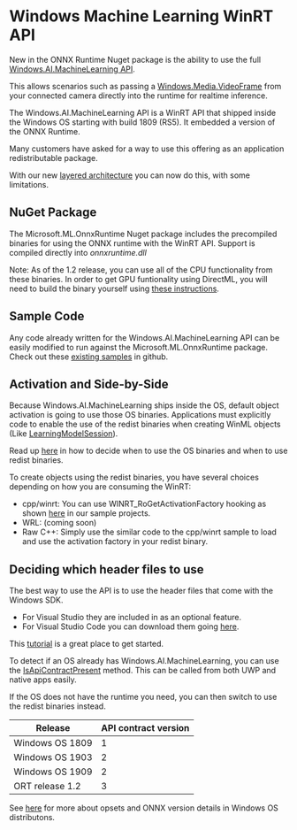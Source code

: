 # Windows Machine Learning WinRT API

New in the ONNX Runtime Nuget package is the ability to use the full [Windows.AI.MachineLearning API](https://docs.microsoft.com/en-us/windows/ai/windows-ml/api-reference).

This allows scenarios such as passing a [Windows.Media.VideoFrame](https://docs.microsoft.com/en-us/uwp/api/Windows.Media.VideoFrame) from your connected camera directly into the runtime for realtime inference.

The Windows.AI.MachineLearning API is a WinRT API that shipped inside the Windows OS starting with build 1809 (RS5).   It embedded a version of the ONNX Runtime.

Many customers have asked for a way to use this offering as an application redistributable package.

With our new [layered architecture](HighLevelDesign.md#the-onnx-runtime-and-windows-os-integration) you can now do this, with some limitations.

## NuGet Package

The Microsoft.ML.OnnxRuntime Nuget package includes the precompiled binaries for using the ONNX runtime with the WinRT API.   Support is compiled directly into *onnxruntime.dll*

Note: As of the 1.2 release, you can use all of the CPU functionality from these binaries.  In order to get GPU funtionality using DirectML, you will need to build the binary yourself using [these instructions](https://github.com/microsoft/onnxruntime/blob/master/BUILD.md#DirectML).

## Sample Code

Any code already written for the Windows.AI.MachineLearning API can be easily modified to run against the Microsoft.ML.OnnxRuntime package.  Check out these [existing samples](https://github.com/microsoft/windows-Machine-Learning) in github.

## Activation and Side-by-Side

Because Windows.AI.MachineLearning ships inside the OS, default object activation is going to use those OS binaries.  Applications must explicitly code to enable the use of the redist binaries when creating WinML objects (Like [LearningModelSession](https://docs.microsoft.com/en-us/uwp/api/windows.ai.machinelearning.learningmodelsession)).

Read up [here](HighLevelDesign.md#the-onnx-runtime-and-windows-os-integration) in how to decide when to use the OS binaries and when to use redist binaries.

To create objects using the redist binaries, you have several choices depending on how you are consuming the WinRT:

* cpp/winrt:  You can use WINRT_RoGetActivationFactory hooking as shown [here](https://github.com/microsoft/Windows-Machine-Learning/blob/master/Samples/SqueezeNetObjectDetection/Desktop/cpp/dllload.cpp) in our sample projects.
* WRL: (coming soon)
* Raw C++:  Simply use the similar code to the cpp/winrt sample to load and use the activation factory in your redist binary.

## Deciding which header files to use

The best way to use the API is to use the header files that come with the Windows SDK.  

* For Visual Studio they are included in as an optional feature.
* For Visual Studio Code you can download them  going [here](https://developer.microsoft.com/en-US/windows/downloads/windows-10-sdk/).

This [tutorial](https://docs.microsoft.com/en-us/windows/ai/windows-ml/get-started-desktop) is a great place to get started.

To detect if an OS already has Windows.AI.MachineLearning, you can use the [IsApiContractPresent](https://docs.microsoft.com/en-us/uwp/api/windows.foundation.metadata.apiinformation.isapicontractpresent) method.  This can be called from both UWP and native apps easily.

If the OS does not have the runtime you need, you can then switch to use the redist binaries instead.

|Release|API contract version|
|--|--|
|Windows OS 1809| 1|
|Windows OS 1903| 2|
|Windows OS 1909| 2|
|ORT release 1.2| 3|

See [here](https://docs.microsoft.com/en-us/windows/ai/windows-ml/onnx-versions) for more about opsets and ONNX version details in Windows OS distributons.
